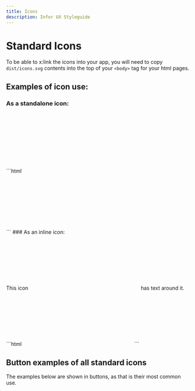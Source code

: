 ```yaml
---
title: Icons
description: Infor UX Styleguide
---
```



# Standard Icons

To be able to x:link the icons into your app, you will need to copy `dist/icons.svg` contents into the top of your `<body>` tag for your html pages.

## Examples of icon use:

### As a standalone icon:

<div class="example">
    <div title="star-filled icon">
        <svg class="icon" focusable="false" aria-hidden="true" role="presentation">
            <use xlink:href="#star-filled"></use>
        </svg>
    </div>
</div>
```html
<div title="star-filled icon">
    <svg class="icon" focusable="false" aria-hidden="true" role="presentation">
        <use xlink:href="#star-filled"></use>
    </svg>
</div>
```
### As an inline icon:

<div class="example">
    This icon
    <span title="star-filled icon">
        <svg class="icon" focusable="false" aria-hidden="true" role="presentation">
            <use xlink:href="#star-filled"></use>
        </svg>
    </span>
    has text around it.
</div>
```html
<span title="star-filled icon">
    <svg class="icon" focusable="false" aria-hidden="true" role="presentation">
        <use xlink:href="#star-filled"></use>
    </svg>
</span>
```

## Button examples of all standard icons

The examples below are shown in buttons, as that is their most common use.

<!---
<div class='iux-row'>
    {{#each svgIcons}}
        <div class="iux-row--col-md-2 text--center">
            <div class="example">
                <button type="button" class="btn btn-link" title="{{this}}">
                <svg class="icon" focusable="false" aria-hidden="true" role="presentation">
                    <use xlink:href="#{{this}}"></use>
                </svg>
                </button>
                {{this}}
            </div>
        </div>
    {{/each}}
</div>
-->
